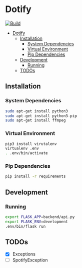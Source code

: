 # Dotify

[![Build](https://github.com/billsioros/dotify/actions/workflows/build.yml/badge.svg)](https://github.com/billsioros/dotify/actions/workflows/build.yml)

- [Dotify](#dotify)
  - [Installation](#installation)
    - [System Dependencies](#system-dependencies)
    - [Virtual Environment](#virtual-environment)
    - [Pip Dependencies](#pip-dependencies)
  - [Development](#development)
    - [Running](#running)
  - [TODOs](#todos)

## Installation

### System Dependencies

```bash
sudo apt-get install python3
sudo apt-get install python3-pip
sudo apt-get install ffmpeg
```

### Virtual Environment

```bash
pip3 install virutalenv
virtualenv .env
. .env/bin/activate
```

### Pip Dependencies

```bash
pip install -r requirements
```

## Development

### Running

```bash
export FLASK_APP=backend/api.py
export FLASK_ENV=development
.env/bin/flask run
```

## TODOs

- [X] Exceptions
- [ ] SpotifyException
